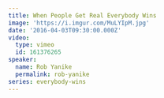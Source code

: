 ```yaml
---
title: When People Get Real Everybody Wins
image: 'https://i.imgur.com/MuLYIpM.jpg'
date: '2016-04-03T09:30:00.000Z'
video:
  type: vimeo
  id: 161376265
speaker:
  name: Rob Yanike
  permalink: rob-yanike
series: everybody-wins
---
```


